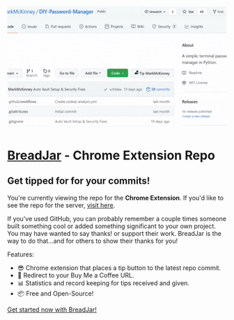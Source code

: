 ![Tour Gif](breadjar-tour-min.gif)

# [BreadJar](breadjar.herokuapp.com) - Chrome Extension Repo
## Get tipped for for your commits!

You're currently viewing the repo for the **Chrome Extension**. If you'd like to see the repo for the server, [visit here](https://github.com/MarkMcKinney/breadjar-server).

If you've used GitHub, you can probably remember a couple times someone built something cool or added something significant to your own project. You may have wanted to say thanks! or support their work. BreadJar is the way to do that...and for others to show their thanks for you!

Features:
- 😎 Chrome extension that places a tip button to the latest repo commit.
- 🔗 Redirect to your Buy Me a Coffee URL.
- 📊 Statistics and record keeping for tips received and given.
- 📦 Free and Open-Source!

[Get started now with BreadJar!](breadjar.herokuapp.com)